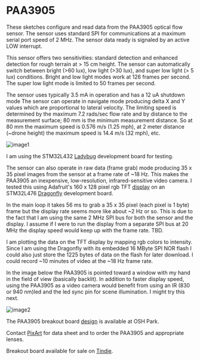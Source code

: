 # PAA3905

 These sketches configure and read data from the PAA3905 optical flow sensor. 
 The sensor uses standard SPI for communications at a maximum serial port speed of 2 MHz. The sensor data ready
 is signaled by an active LOW interrupt.
 
 This sensor offers two sensitivities: standard detection and enhanced detection for rough terrain 
 at > 15 cm height. The sensor can automatically switch between bright (>60 lux), low light (>30 lux), 
 and super low light (> 5 lux) conditions. Bright and low light modes work at 126 frames per second. The super 
 low light mode is limited to 50 frames per second. 
 
 The sensor uses typically 3.5 mA in operation and has a 12 uA shutdown mode The sensor can operate 
 in navigate mode producing delta X and Y values which are proportional to lateral velocity. 
 The limiting speed is determined by the maximum 7.2 rads/sec flow rate and by distance to the measurement 
 surface; 80 mm is the minimum measurement distance. So at 80 mm the maximum speed is 0.576 m/s (1.25 mph), 
 at 2 meter distance (~drone height) the maximum speed is 14.4 m/s (32 mph), etc. 

 ![image1](https://user-images.githubusercontent.com/6698410/130867936-83a9b875-73ed-4f13-b8b0-949b0c427e26.jpg)
 
 I am using the STM32L432 [Ladybug](https://www.tindie.com/products/tleracorp/ladybug-stm32l432-development-board/) development board for testing. 

 The sensor can also operate in raw data (frame grab) mode producing 35 x 35 pixel images from the 
 sensor at a frame rate of ~18 Hz. This makes the PAA3905 an inexpensive, low-resolution, infrared-sensitive 
 video camera. I tested this using Adafruit's 160 x 128 pixel rgb TFT [display](https://learn.adafruit.com/1-8-tft-display) 
 on an STM32L476 [Dragonfly](https://www.tindie.com/products/tleracorp/dragonfly-stm32l47696-development-board/) development board. 
 
 In the main loop it takes 56 ms to grab a 35 x 35 pixel (each pixel is 1  byte) frame but the display rate seems more like about ~2 Hz or so. 
 This is due to the fact that I am using the same 2 MHz SPI bus for both the sensor and the display. 
 I assume if I were to run the display from a separate SPI bus at 20 MHz the display speed would keep up with the frame rate. TBD.
 
 I am plotting the data on the TFT display by mapping rgb colors to intensity. Since I am using the Dragonfly with its embedded 16 MByte SPI NOR flash 
 I could also just store the 1225 bytes of data on the flash for later download. I could record ~10 minutes of video at the ~18 Hz frame rate. 
 
 In the image below the PAA3905 is pointed toward a window with my hand in the field of view (basically backlit). 
 In addition to faster display speed, using the PAA3905 as a video camera would benefit from using an IR (830 or 940 nm)led and the led sync pin for scene illumination. 
 I might try this next.
 
 ![image2](https://user-images.githubusercontent.com/6698410/132047219-fcb7dcb0-287c-4db8-a6fe-3b6ec7886a98.jpg)
 
 The PAA3905 breakout board [design](https://oshpark.com/shared_projects/lCUt7xVA) is available at OSH Park. 
 
 Contact [PixArt](https://www.pixart.com/products-comparison/16/Optical_Motion_Tracking) for data sheet and to order the PAA3905 and appropriate lenses.
 
 Breakout board available for sale on [Tindie](https://www.tindie.com/products/onehorse/paa3905-optical-flow-sensor/).
